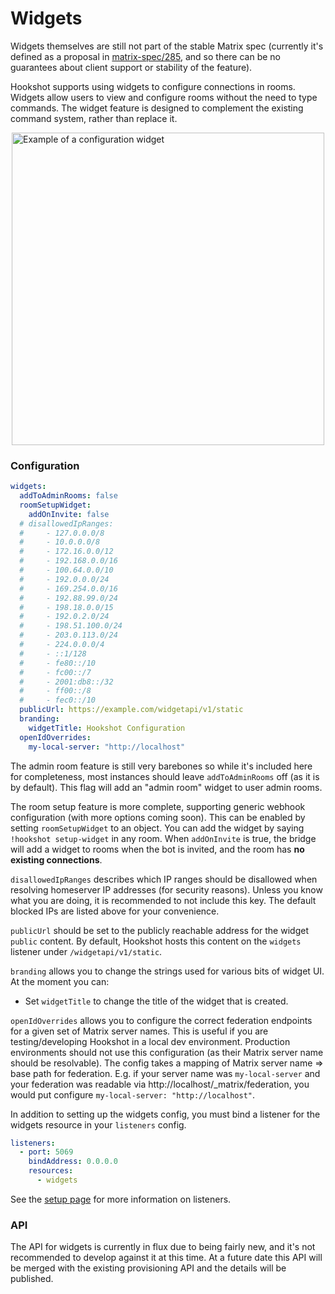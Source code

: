 # Widgets

<section class="warning">
Widgets themselves are still not part of the stable Matrix spec (currently it's defined as a proposal in <a rel="noopener" href="https://github.com/matrix-org/matrix-spec/issues/285" target="_blank">matrix-spec/285</a>, and
so there can be no guarantees about client support or stability of the feature).
</section>

Hookshot supports using widgets to configure connections in rooms. Widgets allow users to view and configure rooms without the need to type commands. The widget feature is designed to complement
the existing command system, rather than replace it.

<img alt="Example of a configuration widget" src="./widgets.png" style="display: block; margin-left: auto; width: 500px; margin-right: auto;"></img>

### Configuration

```yaml
widgets:
  addToAdminRooms: false
  roomSetupWidget:
    addOnInvite: false
  # disallowedIpRanges:
  #     - 127.0.0.0/8
  #     - 10.0.0.0/8
  #     - 172.16.0.0/12
  #     - 192.168.0.0/16
  #     - 100.64.0.0/10
  #     - 192.0.0.0/24
  #     - 169.254.0.0/16
  #     - 192.88.99.0/24
  #     - 198.18.0.0/15
  #     - 192.0.2.0/24
  #     - 198.51.100.0/24
  #     - 203.0.113.0/24
  #     - 224.0.0.0/4
  #     - ::1/128
  #     - fe80::/10
  #     - fc00::/7
  #     - 2001:db8::/32
  #     - ff00::/8
  #     - fec0::/10
  publicUrl: https://example.com/widgetapi/v1/static
  branding:
    widgetTitle: Hookshot Configuration
  openIdOverrides:
    my-local-server: "http://localhost"
```

The admin room feature is still very barebones so while it's included here for completeness, most instances
should leave `addToAdminRooms` off (as it is by default). This flag will add an "admin room" widget to user admin rooms.

The room setup feature is more complete, supporting generic webhook configuration (with more options coming soon).
This can be enabled by setting `roomSetupWidget` to an object. You can add the widget by saying `!hookshot setup-widget` in any room.
When `addOnInvite` is true, the bridge will add a widget to rooms when the bot is invited, and the room has **no existing connections**.

`disallowedIpRanges` describes which IP ranges should be disallowed when resolving homeserver IP addresses (for security reasons).
Unless you know what you are doing, it is recommended to not include this key. The default blocked IPs are listed above for your convenience.

`publicUrl` should be set to the publicly reachable address for the widget `public` content. By default, Hookshot hosts this content on the
`widgets` listener under `/widgetapi/v1/static`.

`branding` allows you to change the strings used for various bits of widget UI. At the moment you can:

- Set `widgetTitle` to change the title of the widget that is created.

`openIdOverrides` allows you to configure the correct federation endpoints for a given set of Matrix server names. This is useful if you are
testing/developing Hookshot in a local dev environment. Production environments should not use this configuration (as their Matrix server name
should be resolvable). The config takes a mapping of Matrix server name => base path for federation.
E.g. if your server name was `my-local-server` and your federation was readable via http://localhost/\_matrix/federation,
you would put configure `my-local-server: "http://localhost"`.

In addition to setting up the widgets config, you must bind a listener for the widgets resource in your `listeners` config.

```yaml
listeners:
  - port: 5069
    bindAddress: 0.0.0.0
    resources:
      - widgets
```

See the [setup page](../setup#listeners-configuration) for more information on listeners.

### API

The API for widgets is currently in flux due to being fairly new, and it's not recommended
to develop against it at this time. At a future date this API will be merged with the existing
provisioning API and the details will be published.
